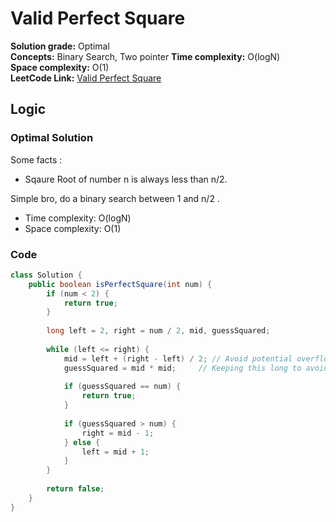 # Valid Perfect Square

**Solution grade:** Optimal  
**Concepts:** Binary Search, Two pointer
**Time complexity:** O(logN)  
**Space complexity:** O(1)  
**LeetCode Link:** [Valid Perfect Square](https://leetcode.com/problems/valid-perfect-square)


## Logic


### Optimal Solution
Some facts  :
- Sqaure Root of number n is always less than n/2.

Simple bro, do a binary search between 1 and n/2 .

- Time complexity: O(logN)  
- Space complexity: O(1)


###  Code

```java
class Solution {
    public boolean isPerfectSquare(int num) {
        if (num < 2) {
            return true;
        }
        
        long left = 2, right = num / 2, mid, guessSquared;
        
        while (left <= right) {
            mid = left + (right - left) / 2; // Avoid potential overflow
            guessSquared = mid * mid;     // Keeping this long to avoid overflow
            
            if (guessSquared == num) {
                return true;
            }
            
            if (guessSquared > num) {
                right = mid - 1;
            } else {
                left = mid + 1;
            }
        }
        
        return false;
    }
}
```
